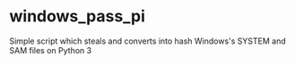 # windows_pass_pi
Simple script which steals and converts into hash Windows's SYSTEM and SAM files on Python 3
